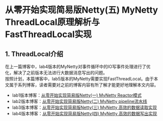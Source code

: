 # 从零开始实现简易版Netty(五) MyNetty ThreadLocal原理解析与FastThreadLocal实现
## 1. ThreadLocal介绍
在上一篇博客中，lab4版本的MyNetty对事件循环中的IO写事件处理进行了优化，解决了之前版本无法进行大数据消息写出的问题。  
按照计划，本篇博客中，lab5版本的MyNetty需要实现FastThreadLocal。由于本文属于系列博客，读者需要对之前的博客内容有所了解才能更好地理解本文内容。
* lab1版本博客：[从零开始实现简易版Netty(一) MyNetty Reactor模式](https://www.cnblogs.com/xiaoxiongcanguan/p/18939320)
* lab2版本博客：[从零开始实现简易版Netty(二) MyNetty pipeline流水线](https://www.cnblogs.com/xiaoxiongcanguan/p/18964326)
* lab3版本博客：[从零开始实现简易版Netty(三) MyNetty 高效的数据读取实现](https://www.cnblogs.com/xiaoxiongcanguan/p/18979699)
* lab4版本博客：[从零开始实现简易版Netty(四) MyNetty 高效的数据写出实现](https://www.cnblogs.com/xiaoxiongcanguan/p/18992091)
#####

